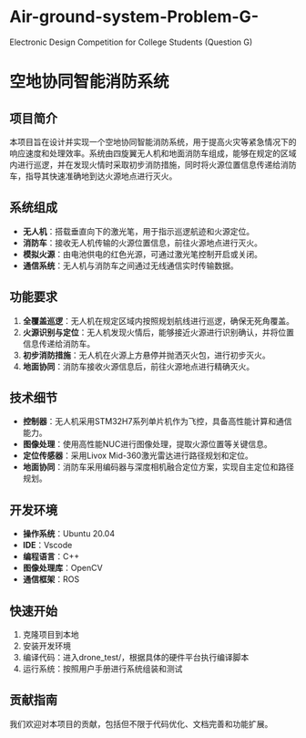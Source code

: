 # Air-ground-system-Problem-G-
Electronic Design Competition for College Students (Question G)
# 空地协同智能消防系统

## 项目简介

本项目旨在设计并实现一个空地协同智能消防系统，用于提高火灾等紧急情况下的响应速度和处理效率。系统由四旋翼无人机和地面消防车组成，能够在规定的区域内进行巡逻，并在发现火情时采取初步消防措施，同时将火源位置信息传递给消防车，指导其快速准确地到达火源地点进行灭火。

## 系统组成

- **无人机**：搭载垂直向下的激光笔，用于指示巡逻航迹和火源定位。
- **消防车**：接收无人机传输的火源位置信息，前往火源地点进行灭火。
- **模拟火源**：由电池供电的红色光源，可通过激光笔控制开启或关闭。
- **通信系统**：无人机与消防车之间通过无线通信实时传输数据。

## 功能要求

1. **全覆盖巡逻**：无人机在规定区域内按照规划航线进行巡逻，确保无死角覆盖。
2. **火源识别与定位**：无人机发现火情后，能够接近火源进行识别确认，并将位置信息传递给消防车。
3. **初步消防措施**：无人机在火源上方悬停并抛洒灭火包，进行初步灭火。
4. **地面协同**：消防车接收火源信息后，前往火源地点进行精确灭火。

## 技术细节

- **控制器**：无人机采用STM32H7系列单片机作为飞控，具备高性能计算和通信能力。
- **图像处理**：使用高性能NUC进行图像处理，提取火源位置等关键信息。
- **定位传感器**：采用Livox Mid-360激光雷达进行路径规划和定位。
- **地面协同**：消防车采用编码器与深度相机融合定位方案，实现自主定位和路径规划。

## 开发环境

- **操作系统**：Ubuntu 20.04
- **IDE**：Vscode
- **编程语言**：C++
- **图像处理库**：OpenCV
- **通信框架**：ROS

## 快速开始

1. 克隆项目到本地
2. 安装开发环境
3. 编译代码：进入drone_test/，根据具体的硬件平台执行编译脚本
4. 运行系统：按照用户手册进行系统组装和测试

## 贡献指南

我们欢迎对本项目的贡献，包括但不限于代码优化、文档完善和功能扩展。
